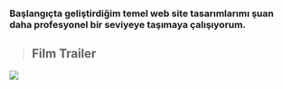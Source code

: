 

### Başlangıçta geliştirdiğim temel web site tasarımlarımı şuan daha profesyonel bir seviyeye taşımaya çalışıyorum. 
>## Film Trailer
![]( https://github.com/MelisaAtaseven/BasicWebSite/blob/master/Film/filmsitesi/image.png)
